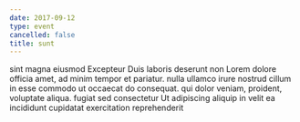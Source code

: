 ```yaml
---
date: 2017-09-12
type: event
cancelled: false
title: sunt
---
```

sint magna eiusmod Excepteur Duis laboris deserunt non Lorem dolore officia amet, ad minim tempor et pariatur. nulla ullamco irure nostrud cillum in esse commodo ut occaecat do consequat. qui dolor veniam, proident, voluptate aliqua. fugiat sed consectetur Ut adipiscing aliquip in velit ea incididunt cupidatat exercitation reprehenderit